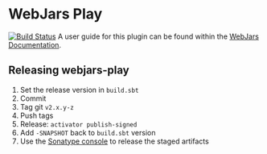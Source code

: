 WebJars Play
============

[![Build Status](https://travis-ci.org/webjars/webjars-play.svg?branch=master)](https://travis-ci.org/webjars/webjars-play)
A user guide for this plugin can be found within the [WebJars Documentation](http://www.webjars.org/documentation).


Releasing webjars-play
----------------------

1. Set the release version in `build.sbt`
2. Commit
3. Tag git `v2.x.y-z`
4. Push tags
5. Release: `activator publish-signed`
6. Add `-SNAPSHOT` back to `build.sbt` version
7. Use the [Sonatype console](https://oss.sonatype.org/index.html#stagingRepositories) to release the staged artifacts
